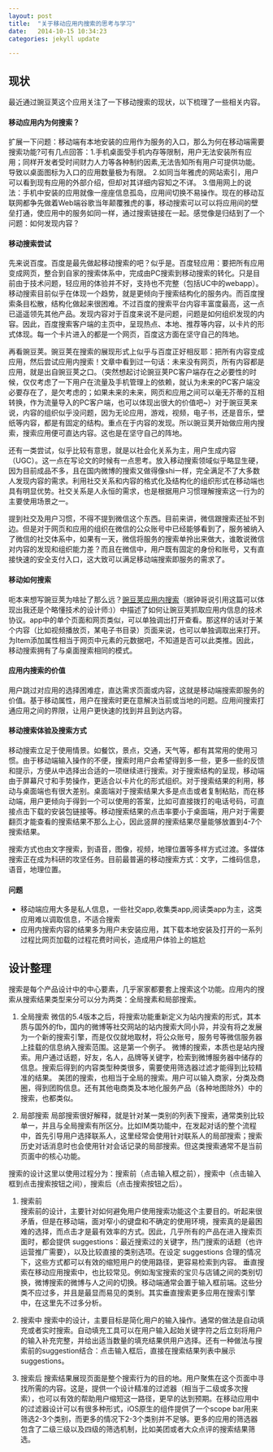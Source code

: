 ```yaml
---
layout: post
title:  "关于移动应用内搜索的思考与学习"
date:   2014-10-15 10:34:23
categories: jekyll update

---
```


## 现状

最近通过豌豆荚这个应用关注了一下移动搜索的现状，以下梳理了一些相关内容。

#### 移动应用内为何搜索？

扩展一下问题：移动端有本地安装的应用作为服务的入口，那么为何在移动端需要搜索功能?可有几点回答：1.手机桌面受手机内存等限制，用户无法安装所有应用；同样开发者受时间财力人力等各种制约因素,无法告知所有用户可提供功能。导致以桌面图标为入口的应用数量极为有限。 2.如同当年雅虎的网站索引，用户可以看到现有应用的外部介绍，但却对其详细内容知之不详。 3.借用网上的说法：手机中安装的应用就像一座座信息孤岛，应用间切换不易操作。现在的移动互联网都争先做着Web端谷歌当年颠覆雅虎的事，移动搜索可以可以将应用间的壁垒打通，使应用中的服务如同一样，通过搜索链接在一起。感觉像是归结到了一个问题：如何发现内容？

#### 移动搜索尝试

先来说百度。百度是最先做起移动搜索的吧？似乎是。百度轻应用：要把所有应用变成网页，整合到自家的搜索体系中，完成由PC搜索到移动搜索的转化。只是目前由于技术问题，轻应用的体验并不好，支持也不完整（包括UC中的webapp）。移动搜索目前似乎在体现一个趋势，就是更倾向于搜索结构化的服务内。而百度搜索条目松散，结构化做起来很困难。不过百度的搜索平台内容丰富度最高，这一点已遥遥领先其他产品。发现内容对于百度来说不是问题，问题是如何组织发现的内容。因此，百度搜索客户端的主页中，呈现热点、本地、推荐等内容，以卡片的形式体现。每一个卡片进入的都是一个网页，百度这方面在坚守自己的阵地。

再看豌豆荚。豌豆荚在搜索的展现形式上似乎与百度正好相反耶：把所有内容变成应用，然后尝试应用内搜索！文章中看到过一句话：未来没有网页，所有内容都是应用，就是出自豌豆荚之口。（突然想起讨论豌豆荚PC客户端存在之必要性的时候，仅仅考虑了一下用户在流量及手机管理上的依赖，就认为未来的PC客户端没必要存在了，是欠考虑的；如果未来的未来，网页和应用之间可以毫无芥蒂的互相转换，作为流量导入的PC客户端，也可以体现出很大的价值吧~）对于豌豆荚来说，内容的组织似乎没问题，因为无论应用，游戏，视频，电子书，还是音乐，壁纸等内容，都是有固定的结构。重点在于内容的发现。所以豌豆荚开始做应用内搜索，搜索应用便可直达内容。这也是在坚守自己的阵地。

还有一类尝试，似乎比较有意思，就是以社会化关系为主，用户生成内容（UGC）。这一点在写论文的时候有一点思考。放入移动搜索领域似乎略显生硬，因为目前成品不多，且在国内微博的搜索又做得像shi一样，完全满足不了大多数人发现内容的需求。利用社交关系和内容的格式化及结构化的组织形式在移动端也具有明显优势。社交关系是人永恒的需求，也是根据用户习惯理解搜索这一行为的主要使用场景之一。

提到社交及用户习惯，不得不提到微信这个东西。目前来讲，微信跟搜索还扯不到边。但是对于网页和应用的组织在微信的公众账号中已经能够看到了，服务被纳入了微信的社交体系中，如果有一天，微信将服务的搜索单拎出来做大，谁敢说微信对内容的发现和组织能力差？而且在微信中，用户既有固定的身份和账号，又有直接快速的安全支付入口，这大致可以满足移动端搜索即服务的需求了。

#### 移动如何搜索

呃本来想写豌豆荚为啥扯了那么远？[豌豆荚应用内搜索](http://developer.wandoujia.com/search/details/)（据钟哥说引用这篇可以体现出我还是个略懂技术的设计师:)）中描述了如何让豌豆荚抓取应用内信息的技术协议。app中的单个页面和网页类似，可以单独调出打开查看。那这样的话对于某个内容（比如视频播放页，某电子书目录）页面来说，也可以单独调取出来打开。为Item添加属性相当于网页中元素的元数据吧，不知道是否可以此类推。因此，移动搜索拥有了与桌面搜索相同的模式。

#### 应用内搜索的价值

用户跳过对应用的选择困难症，直达需求页面或内容，这就是移动端搜索即服务的价值。基于移动属性，用户在搜索时更在意解决当前或当地的问题。应用间搜索打通应用之间的界限，让用户更快速的找到并且到达内容。

#### 移动搜索体验及搜索方式

移动搜索立足于使用情景。如餐饮，景点，交通，天气等，都有其常用的使用习惯。由于移动端输入操作的不便，搜索时用户会希望得到多一些，更多一些的反馈和提示，方便从中选择出合适的一项继续进行搜索。对于搜索结构的呈现，移动端由于屏幕尺寸和手势操作，更适合以卡片化的形式组织。对于搜索结果的利用，移动与桌面端也有很大差别。桌面端对于搜索结果大多是点击或者复制粘贴，而在移动端，用户更倾向于得到一个可以使用的答案，比如可直接拨打的电话号码，可直接点击下载的安装包链接等。移动搜索结果的点击率要小于桌面端，用户对于需要翻页才能查看的搜索结果不那么上心，因此竖屏的搜索结果尽量能够放置到4-7个搜索结果。

搜索方式也由文字搜索，到语音，图像，视频，地理位置等多样方式过渡。多媒体搜索正在成为科研的攻坚任务。目前最普遍的移动搜索方式：文字，二维码信息，语音，地理位置。

#### 问题

  - 移动端应用大多是私人信息，一些社交app,收集类app,阅读类app为主，这类应用难以调取信息，不适合搜索
  - 应用内搜索内容的结果多为用户未安装应用，其下载本地安装及打开的一系列过程比网页加载的过程花费时间长，造成用户体验上的尴尬
  
  
## 设计整理

搜索是每个产品设计中的中心要素，几乎家家都要套上搜索这个功能。应用内的搜索从搜索结果类型来分可以分为两类：全局搜素和局部搜索。

1. 全局搜索
微信的5.4版本之后，将搜索功能重新定义为站内搜索的形式，其本质与国外的fb，国内的微博等社交网站的站内搜索大同小异，并没有将之发展为一个新的搜索引擎，而是仅仅就地取材，将公众账号，服务号等微信服务器上挂载的信息纳入搜索范围。这是第一个例子。
微博的搜索，本质也是站内搜索。用户通过话题，好友，名人，品牌等关键字，检索到微博服务器中储存的信息。搜索后得到的内容类型种类很多，需要使用筛选器过滤才能得到比较精准的结果。
美团的搜索，也相当于全局的搜索。用户可以输入商家，分类及商圈，得到团购信息。还有其他电商类及本地化服务产品（各种地图除外）中的搜索，也都类似。

2. 局部搜索
局部搜索很好解释，就是针对某一类别的列表下搜索，通常类别比较单一，并且与全局搜索有所区分。比如IM类功能中，在发起对话的整个流程中，首先引导用户选择联系人，这里经常会使用针对联系人的局部搜索；搜索历史对话消息时也会使用针对会话记录的局部搜索。但这类搜索通常不是当前页面中的核心功能。


搜索的设计这里以使用过程分为：搜索前（点击输入框之前），搜索中（点击输入框到点击搜索按钮之间），搜索后（点击搜索按钮之后）。

1. 搜索前	
搜索前的设计，主要针对如何避免用户使用搜索功能这个主要目的。听起来很矛盾，但是在移动端，面对窄小的键盘和不确定的使用环境，搜索真的是最困难的选择，而点击才是最有效率的方式。因此，几乎所有的产品在进入搜索页面时，都会提供 suggestions：最近搜索过的关键字，热门搜索的话题（也许运营推广需要），以及比较直接的类别选项。在设定 suggestions 合理的情况下，这些方式都可以有效的缩短用户的使用路径，更容易检索到内容。
垂直搜索在移动应用搜索中，也比较常见。例如淘宝搜索的宝贝与店铺之间的类别切换，微博搜索的微博与人之间的切换。移动端通常会置于输入框前端。这些分类不应过多，并且是最显而易见的类别。其实垂直搜索更多应用在搜索引擎中，在这里先不过多分析。

2. 搜索中
搜索中的设计，主要目标是简化用户的输入操作。通常的做法是自动填充或者实时搜索。自动填充工具可以在用户输入起始关键字符之后立刻将用户的输入补充完整，并给出适当数量的填充结果供用户选择。还有一种做法与搜索前的suggestion结合：点击输入框后，直接在搜索结果列表中展示 suggestions。

3. 搜索后
搜索结果展现页面是整个搜索行为的目的地。用户聚焦在这个页面中寻找所需的内容。这是，提供一个设计精准的过滤器（相当于二级或多次搜索），也可以有效的帮助用户缩短这一路径，更早的达到预期。在移动应用中的过滤器设计可以有很多种形式，iOS原生的组件提供了一个scope bar用来筛选2-3个类别，而更多的情况下2-3个类别并不足够。更多的应用的筛选器包含了二级三级以及四级的筛选机制，比如美团或者大众点评的搜索结果筛选。

